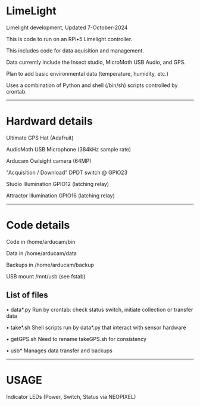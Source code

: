 # LimeLight
Limelight development, Updated 7-October-2024

This is code to run on an RPi•5 Limelight controller. 

This includes code for data aquisition and management.

Data currently include the Insect studio, MicroMoth USB Audio, and GPS.

Plan to add basic environmental data (temperature, humidity, etc.)


Uses a combination of Python and shell (/bin/sh) scripts controlled by crontab.

---

# Hardward details

Ultimate GPS Hat (Adafruit)

AudioMoth USB Microphone (384kHz sample rate)

Arducam Owlsight camera (64MP)

"Acquisition / Download" DPDT switch @ GPIO23

Studio Illumination GPIO12 (latching relay)

Attractor Illumination GPIO16 (latching relay)

---

# Code details

Code in /home/arducam/bin

Data in /home/arducam/data

Backups in /home/arducam/backup

USB mount /mnt/usb (see fstab)

## List of files

• data*.py    Run by crontab: check status switch, initiate collection or transfer data

• take*.sh    Shell scripts run by data*.py that interact with sensor hardware

• getGPS.sh    Need to rename takeGPS.sh for consistency

• usb*         Manages data transfer and backups

---

# USAGE

Indicator LEDs (Power, Switch, Status via NEOPIXEL)

